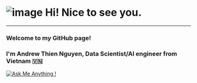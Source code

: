 # ![image](https://github.com/AndrewNguyen27296/AndrewNguyen27296/assets/24667111/4bca1a21-e3cc-4c07-b36b-51f35f85df18) Hi! Nice to see you.
-------------------------------

### Welcome to my GitHub page!
### I'm Andrew Thien Nguyen, Data Scientist/AI engineer from Vietnam 🇻🇳

[![Ask Me Anything !](https://img.shields.io/badge/Ask%20me-anything-1abc9c.svg)](https://github.com/AndrewNguyen27296/AndrewNguyen27296/ama)

<!--
**AndrewNguyen27296/AndrewNguyen27296** is a ✨ _special_ ✨ repository because its `README.md` (this file) appears on your GitHub profile.

Here are some ideas to get you started:

- 🔭 I’m currently working on ...
- 🌱 I’m currently learning ...
- 👯 I’m looking to collaborate on ...
- 🤔 I’m looking for help with ...
- 💬 Ask me about ...
- 📫 How to reach me: ...
- 😄 Pronouns: ...
- ⚡ Fun fact: ...
-->
